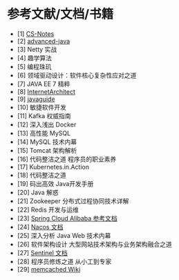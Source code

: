 # 参考文献/文档/书籍

- [1] [CS-Notes](https://cyc2018.github.io/CS-Notes/#/)
- [2] [advanced-java](https://doocs.gitee.io/advanced-java/#/)
- [3] Netty 实战
- [4] 趣学算法
- [5] 编程珠玑
- [6] 领域驱动设计：软件核心复杂性应对之道
- [7] JAVA EE 7 精粹
- [8] [InternetArchitect](https://github.com/bjmashibing/InternetArchitect)
- [9] [javaguide](https://snailclimb.gitee.io/javaguide/#/)
- [10] 敏捷软件开发
- [11] Kafka 权威指南
- [12] 深入浅出 Docker
- [13] 高性能 MySQL
- [14] MySQL 技术内幕
- [15] Tomcat 架构解析
- [16] 代码整洁之道 程序员的职业素养
- [17] Kubernetes.in.Action
- [18] 代码整洁之道
- [19] 码出高效 Java开发手册
- [20] Java 解惑
- [21] Zookeeper 分布式过程协同技术详解
- [22] Redis 开发与运维
- [23] [Spring Cloud Alibaba 参考文档](https://spring-cloud-alibaba-group.github.io/github-pages/hoxton/zh-cn/index.html)
- [24] [Nacos 文档](https://nacos.io/zh-cn/docs)
- [25] 深入分析 Java Web 技术内幕
- [26] 软件架构设计 大型网站技术架构与业务架构融合之道
- [27] [Sentinel 文档](https://sentinelguard.io/zh-cn/docs/introduction.html)
- [28] 程序员修炼之道 从小工到专家
- [29] [memcached Wiki](https://github.com/memcached/memcached/wiki)

